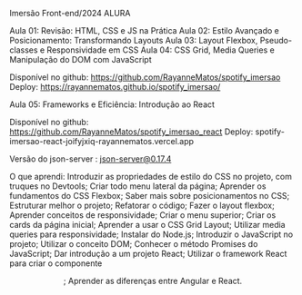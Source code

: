 Imersão Front-end/2024 ALURA

Aula 01: Revisão: HTML, CSS e JS na Prática
Aula 02: Estilo Avançado e Posicionamento: Transformando Layouts
Aula 03: Layout Flexbox, Pseudo-classes e Responsividade em CSS
Aula 04: CSS Grid, Media Queries e Manipulação do DOM com JavaScript

Disponível no github: https://github.com/RayanneMatos/spotify_imersao
Deploy: https://rayannematos.github.io/spotify_imersao/

Aula 05: Frameworks e Eficiência: Introdução ao React

Disponível no github: https://github.com/RayanneMatos/spotify_imersao_react
Deploy: spotify-imersao-react-joifyjxiq-rayannematos.vercel.app

Versão do json-server : json-server@0.17.4

O que aprendi:
Introduzir as propriedades de estilo do CSS no projeto, com truques no Devtools;
Criar todo menu lateral da página;
Aprender os fundamentos do CSS Flexbox;
Saber mais sobre posicionamentos no CSS;
Estruturar melhor o projeto;
Refatorar o código;
Fazer o layout flexbox;
Aprender conceitos de responsividade;
Criar o menu superior;
Criar os cards da página inicial;
Aprender a usar o CSS Grid Layout;
Utilizar media queries para responsividade;
Instalar do Node.js;
Introduzir o JavaScript no projeto;
Utilizar o conceito DOM;
Conhecer o método Promises do JavaScript;
Dar introdução a um projeto React;
Utilizar o framework React para criar o componente <Header>;
Aprender as diferenças entre Angular e React.
